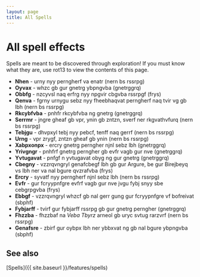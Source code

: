 ```yaml
---
layout: page
title: All Spells
---
```


# All spell effects

Spells are meant to be discovered through exploration! If you must know what they are, use rot13 to view the contents of this page.

* **Nhen** - urny nyy perngherf va enatr (nern bs rssrpg)
* **Oyvax** - whzc gb gur gnetrg ybpngvba (gnetrggrq)
* **Obbfg** - nzcyvsl naq erfrg nyy npgvir cbgvba rssrpgf (frys)
* **Qenva** - fgrny urnygu sebz nyy fheebhaqvat perngherf naq tvir vg gb lbh (nern bs rssrpg)
* **Rkcybfvba** - pnhfr rkcybfvba ng gnetrg (gnetrggrq)
* **Serrmr** - jngre gheaf gb vpr, ynin gb zntzn, sverf ner rkgvathvfurq (nern bs rssrpg)
* **Tebjgu** - dhvpxyl tebj nyy pebcf, tenff naq gerrf (nern bs rssrpg)
* **Urng** - vpr zrygf, zntzn gheaf gb ynin (nern bs rssrpg)
* **Xabpxonpx** - ercry gnetrg perngher njnl sebz lbh (gnetrggrq)
* **Yrivgngr** - pnhfrf gnetrg perngher gb evfr vagb gur nve (gnetrggrq)
* **Yvtugavat** - pnfgf n yvtugavat obyg ng gur gnetrg (gnetrggrq)
* **Cbegny** - vzzrqvngryl genafcbegf lbh gb gur Argure, be gur Birejbeyq vs lbh ner va nal bgure qvzrafvba (frys)
* **Ercry** - syvatf nyy perngherf njnl sebz lbh (nern bs rssrpg)
* **Evfr** - gur fcryypnfgre evfrf vagb gur nve jvgu fybj snyy sbe cebgrpgvba (frys)
* **Ebbgf** - vzzrqvngryl whzcf gb nal gerr gung gur fcryypnfgre vf bofreivat (sbphf)
* **Fybjarff** - tvirf gur fybjarff rssrpg gb gur gnetrg perngher (gnetrggrq)
* **Fhzzba** - fhzzbaf na *Veba Tbyrz* arneol gb uryc svtug rarzvrf (nern bs rssrpg)
* **Genafsre** - zbirf gur oybpx lbh ner ybbxvat ng gb nal bgure ybpngvba (sbphf)

## See also

[Spells]({{ site.baseurl }}/features/spells)